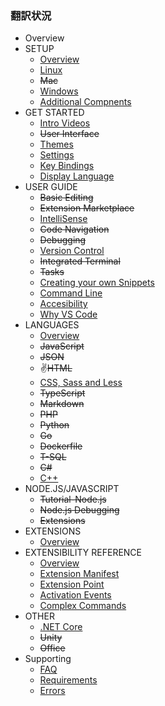 ### 翻訳状況
* Overview
* SETUP
    * [Overview](/docs/setup/setup-overview.html)
    * [Linux](/docs/setup/linux.html)
    * ~~Mac~~
    * [Windows](/docs/setup/windows.html)
    * [Additional Compnents](/docs/setup/additional-components.html)
* GET STARTED
    * [Intro Videos](/docs/getstarted/introvideos.html)
    * ~~User Interface~~
    * [Themes](/docs/getstarted/themes.html)
    * [Settings](/docs/getstarted/settings.html)
    * [Key Bindings](/docs/getstarted/keybindings.html)
    * [Display Language](/docs/getstarted/locales.html)
* USER GUIDE
    * ~~Basic Editing~~
    * ~~Extension Marketplace~~
    * [IntelliSense](/docs/userguide/intellisense.html)
    * ~~Code Navigation~~
    * ~~Debugging~~
    * [Version Control](/docs/userguide/versioncontrol.html)
    * ~~Integrated Terminal~~
    * ~~Tasks~~
    * [Creating your own Snippets](/docs/userguide/userdefinedsnippets.html)
    * [Command Line](/docs/userguide/command-line.html)
    * [Accesibility](/docs/userguide/accessibility.html)
    * [Why VS Code](/docs/userguide/whyvscode.html)
* LANGUAGES
    * [Overview](/docs/languages/overview.html)
    * ~~JavaScript~~
    * ~~JSON~~
    * ✌~~HTML~~
    * [CSS, Sass and Less](/docs/languages/css.html)
    * ~~TypeScript~~
    * ~~Markdown~~
    * ~~PHP~~
    * ~~Python~~
    * ~~Go~~
    * ~~Dockerfile~~
    * ~~T-SQL~~
    * ~~C#~~
    * [C++](/docs/languages/cpp.html)
* NODE.JS/JAVASCRIPT
    * ~~Tutorial-Node.js~~
    * ~~Node.js Debugging~~
    * ~~Extensions~~
* EXTENSIONS
    * [Overview](/docs/extensions/overview.html)
* EXTENSIBILITY REFERENCE
    * [Overview](/docs/extensionapi/overview.html)
    * [Extension Manifest](/docs/extensionapi/extension-manifest.html)
    * [Extension Point](/docs/extensionapi/extension-points.html)
    * [Activation Events](/docs/extensionapi/activation-events.html)
    * [Complex Commands](/docs/extensionapi/vscode-api-commands.html)
* OTHER
    * [.NET Core](/docs/other/dotnet.html)
    * ~~Unity~~
    * ~~Office~~
* Supporting
    * [FAQ](/docs/supporting/faq.html)
    * [Requirements](/docs/supporting/requirements.html)
    * [Errors](/docs/supporting/errors.html)
